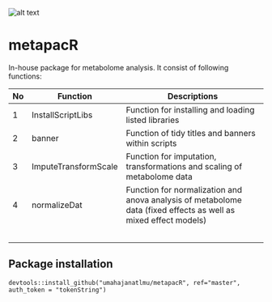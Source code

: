 ![alt text](https://github.com/umahajanatlmu/metapacR/blob/master/inst/figures/metapacR_sticker.png)

# metapacR

In-house package for metabolome analysis. It consist of following functions:

|  No |  Function | Descriptions |
|---|---|---|
| 1 | InstallScriptLibs   |  Function for installing and loading listed libraries |
| 2 | banner | Function of tidy titles and banners within scripts  |
| 3 | ImputeTransformScale |  Function for imputation, transformations and scaling of metabolome data |
| 4 |normalizeDat   | Function for normalization and anova analysis of metabolome data (fixed effects as well as mixed effect models)    |
|   |   |   |
|   |   |   |
|   |   |   |
|   |   |   |
|   |   |   |


## Package installation
 ```{r}
devtools::install_github("umahajanatlmu/metapacR", ref="master", auth_token = "tokenString")
 ```
